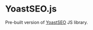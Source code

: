 # YoastSEO.js

Pre-built version of [YoastSEO](https://github.com/Yoast/wordpress-seo/tree/trunk/packages/yoastseo) JS library.
